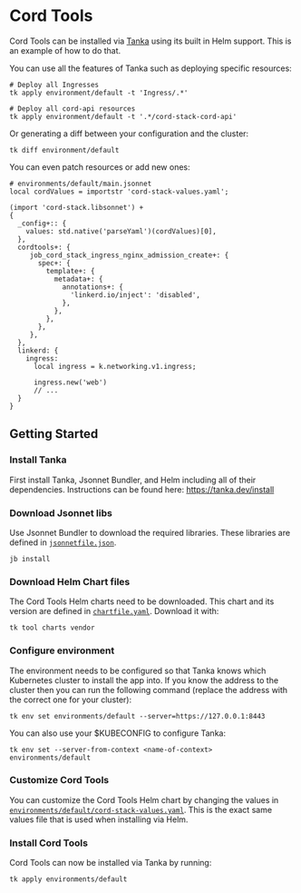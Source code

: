 # Cord Tools

Cord Tools can be installed via [Tanka](https://tanka.dev) using its built in Helm support. This is an example of how to do that.

You can use all the features of Tanka such as deploying specific resources:

```
# Deploy all Ingresses
tk apply environment/default -t 'Ingress/.*'

# Deploy all cord-api resources
tk apply environment/default -t '.*/cord-stack-cord-api'
```

Or generating a diff between your configuration and the cluster:

```
tk diff environment/default
```

You can even patch resources or add new ones:

```jsonnet
# environments/default/main.jsonnet
local cordValues = importstr 'cord-stack-values.yaml';

(import 'cord-stack.libsonnet') +
{
  _config+:: {
    values: std.native('parseYaml')(cordValues)[0],
  },
  cordtools+: {
     job_cord_stack_ingress_nginx_admission_create+: {
       spec+: {
         template+: {
           metadata+: {
             annotations+: {
               'linkerd.io/inject': 'disabled',
             },
           },
         },
       },
     },
  },
  linkerd: {
    ingress:
      local ingress = k.networking.v1.ingress;

      ingress.new('web')
      // ...
  }
}
```

## Getting Started

### Install Tanka

First install Tanka, Jsonnet Bundler, and Helm including all of their dependencies. Instructions can be found here: https://tanka.dev/install

### Download Jsonnet libs

Use Jsonnet Bundler to download the required libraries. These libraries are defined in [`jsonnetfile.json`](jsonnetfile.json).

```
jb install
```

### Download Helm Chart files

The Cord Tools Helm charts need to be downloaded. This chart and its version are defined in [`chartfile.yaml`](chartfile.yaml). Download it with:

```
tk tool charts vendor
```

### Configure environment

The environment needs to be configured so that Tanka knows which Kubernetes cluster to install the app into. If you know the address to the cluster then you can run the following command (replace the address with the correct one for your cluster):

```
tk env set environments/default --server=https://127.0.0.1:8443
```

You can also use your $KUBECONFIG to configure Tanka:

```
tk env set --server-from-context <name-of-context> environments/default
```

### Customize Cord Tools

You can customize the Cord Tools Helm chart by changing the values in [`environments/default/cord-stack-values.yaml`](environments/default/cord-stack-values.yaml). This is the exact same values file that is used when installing via Helm.

### Install Cord Tools

Cord Tools can now be installed via Tanka by running:

```
tk apply environments/default
```

## 
